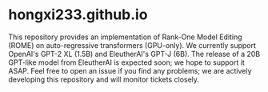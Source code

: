 # hongxi233.github.io

This repository provides an
implementation
 of Rank-One Model Editing (ROME) on auto-regressive transformers (GPU-only). We currently support OpenAI's GPT-2 XL (1.5B) and EleutherAI's GPT-J (6B). The release of a 20B GPT-like model from EleutherAI is expected soon; we hope to support it ASAP.
Feel free to open an issue if you find any problems; we are actively developing this repository and will monitor tickets closely.
